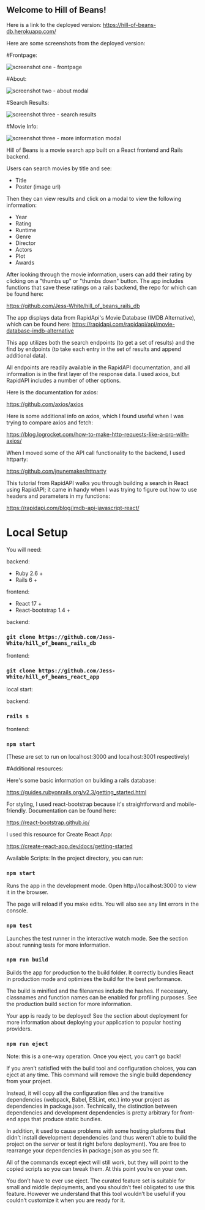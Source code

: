 ## Welcome to Hill of Beans!

Here is a link to the deployed version:
https://hill-of-beans-db.herokuapp.com/

Here are some screenshots from the deployed version:

#Frontpage:

<img 
  src="./public/screenshot_one.png"
  alt="screenshot one - frontpage"
/>

#About:

<img 
  src="./public/screenshot_two.png" 
  alt="screenshot two - about modal"
/>

#Search Results:

<img 
  src="./public/screenshot_three.png"
  alt="screenshot three - search results"
/>

#Movie Info:

<img 
  src="./public/screenshot_four.png" 
  alt="screenshot three - more information modal"
/>

Hill of Beans is a movie search app built on a React frontend and Rails backend. 

Users can search movies by title and see:

- Title
- Poster (image url)

Then they can view results and click on a modal to view the following information: 

- Year
- Rating
- Runtime 
- Genre
- Director
- Actors
- Plot
- Awards

After looking through the movie information, users can add their rating by clicking on a "thumbs up" or "thumbs down" button. The app includes functions that save these ratings on a rails backend, the repo for which can be found here:

https://github.com/Jess-White/hill_of_beans_rails_db

The app displays data from RapidApi's Movie Database (IMDB Alternative), which can be found here: 
https://rapidapi.com/rapidapi/api/movie-database-imdb-alternative

This app utilizes both the search endpoints (to get a set of results) and the find by endpoints (to take each entry in the set of results and append additional data).

All endpoints are readily available in the RapidAPI documentation, and all information is in the first layer of the response data. I used axios, but RapidAPI includes a number of other options.

Here is the documentation for axios:

https://github.com/axios/axios

Here is some additional info on axios, which I found useful when I was trying to compare axios and fetch:

https://blog.logrocket.com/how-to-make-http-requests-like-a-pro-with-axios/

When I moved some of the API call functionality to the backend, I used httparty:

https://github.com/jnunemaker/httparty

This tutorial from RapidAPI walks you through building a search in React using RapidAPI; it came in handy when I was trying to figure out how to use headers and parameters in my functions:

https://rapidapi.com/blog/imdb-api-javascript-react/

# Local Setup

You will need:

backend:
- Ruby 2.6 +
- Rails 6 +

frontend:
- React 17 +
- React-bootstrap 1.4 + 

backend:
### `git clone https://github.com/Jess-White/hill_of_beans_rails_db`

frontend:
### `git clone https://github.com/Jess-White/hill_of_beans_react_app`

local start:

backend:
### `rails s`

frontend: 
### `npm start`

(These are set to run on localhost:3000 and localhost:3001 respectively)

#Additional resources:

Here's some basic information on building a rails database:

https://guides.rubyonrails.org/v2.3/getting_started.html

For styling, I used react-bootstrap because it's straightforward and mobile-friendly. Documentation can be found here:

https://react-bootstrap.github.io/

I used this resource for Create React App:

https://create-react-app.dev/docs/getting-started

Available Scripts:
In the project directory, you can run:

### `npm start`
Runs the app in the development mode. Open http://localhost:3000 to view it in the browser.

The page will reload if you make edits. You will also see any lint errors in the console.

### `npm test`
Launches the test runner in the interactive watch mode. See the section about running tests for more information.

### `npm run build`
Builds the app for production to the build folder. It correctly bundles React in production mode and optimizes the build for the best performance.

The build is minified and the filenames include the hashes. If necessary, classnames and function names can be enabled for profiling purposes. See the production build section for more information.

Your app is ready to be deployed! See the section about deployment for more information about deploying your application to popular hosting providers.

### `npm run eject`
Note: this is a one-way operation. Once you eject, you can’t go back!

If you aren’t satisfied with the build tool and configuration choices, you can eject at any time. This command will remove the single build dependency from your project.

Instead, it will copy all the configuration files and the transitive dependencies (webpack, Babel, ESLint, etc.) into your project as dependencies in package.json. Technically, the distinction between dependencies and development dependencies is pretty arbitrary for front-end apps that produce static bundles.

In addition, it used to cause problems with some hosting platforms that didn't install development dependencies (and thus weren't able to build the project on the server or test it right before deployment). You are free to rearrange your dependencies in package.json as you see fit.

All of the commands except eject will still work, but they will point to the copied scripts so you can tweak them. At this point you’re on your own.

You don’t have to ever use eject. The curated feature set is suitable for small and middle deployments, and you shouldn’t feel obligated to use this feature. However we understand that this tool wouldn’t be useful if you couldn’t customize it when you are ready for it.